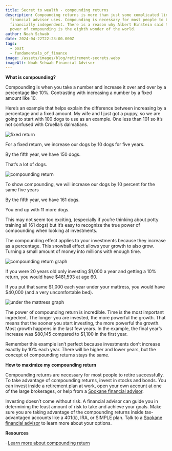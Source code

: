 ```yaml
---
title: Secret to wealth - compounding returns
description: Compounding returns is more than just some complicated lingo that a
  financial advisor uses. Compounding is necessary for most people to become
  financially independent. There is a reason why Albert Einstein said that the
  power of compounding is the eighth wonder of the world.
author: Noah Schwab
date: 2024-04-22T22:23:00.000Z
tags:
  - post
  - fundamentals_of_finance
image: /assets/images/blog/retirement-secrets.webp
imageAlt: Noah Schwab Financial Advisor
---
```

**What is compounding?**

Compounding is when you take a number and increase it over and over by a percentage like 10%. Contrasting with increasing a number by a fixed amount like 10.

Here’s an example that helps explain the difference between increasing by a percentage and a fixed amount. My wife and I just got a puppy, so we are going to start with 100 dogs to use as an example. One less than 101 so it’s not confused with Cruella’s dalmatians.

![fixed return](/assets/images/blog/fixed-return.webp "fixed return")

For a fixed return, we increase our dogs by 10 dogs for five years.

By the fifth year, we have 150 dogs.

That’s a lot of dogs.

![compounding return](/assets/images/blog/compounding-return.webp "compounding return")

To show compounding, we will increase our dogs by 10 percent for the same five years

By the fifth year, we have 161 dogs.

You end up with 11 more dogs.

This may not seem too exciting, (especially if you’re thinking about potty training all 161 dogs) but it’s easy to recognize the true power of compounding when looking at investments.

The compounding effect applies to your investments because they increase as a percentage. This snowball effect allows your growth to also grow. Turning a small amount of money into millions with enough time. 

![compounding return graph](/assets/images/blog/compounding-return-graph.webp "compounding return graph")



If you were 20 years old only investing $1,000 a year and getting a 10% return, you would have $481,593 at age 60.

If you put that same $1,000 each year under your mattress, you would have $40,000 (and a very uncomfortable bed).

![under the mattress graph](/assets/images/blog/under-the-mattress-graph.webp "under the mattress graph")



The power of compounding return is incredible. Time is the most important ingredient. The longer you are invested, the more powerful the growth. That means that the sooner you start investing, the more powerful the growth. Most growth happens in the last few years. In the example, the final year’s increase was $80,145 compared to $1,100 in the first year.

Remember this example isn’t perfect because investments don’t increase exactly by 10% each year. There will be higher and lower years, but the concept of compounding returns stays the same. 

**How to maximize my compounding return**

Compounding returns are necessary for most people to retire successfully. To take advantage of compounding returns, invest in stocks and bonds. You can invest inside a retirement plan at work, open your own account at one of the large brokerages, or help from a [Spokane financial advisor](https://scfinancials.com/contact/).

Investing doesn’t come without risk. A financial advisor can guide you in determining the least amount of risk to take and achieve your goals. Make sure you are taking advantage of the compounding returns inside tax-advantaged accounts like a 401(k), IRA, or SIMPLE plan. Talk to a [Spokane financial advisor](https://scfinancials.com/contact/) to learn more about your options.

**Resources**

· [Learn more about compounding return](https://www.investopedia.com/terms/c/compoundreturn.asp)
